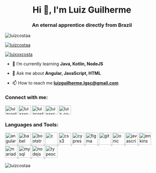 <h1 align="center">Hi 👋, I'm Luiz Guilherme</h1>
<h3 align="center">An eternal apprentice directly from Brazil</h3>

<p align="left"> <img src="https://komarev.com/ghpvc/?username=luizcostaa&label=Profile%20views&color=0e75b6&style=flat" alt="luizcostaa" /> </p>

<p align="left"> <a href="https://github.com/ryo-ma/github-profile-trophy"><img src="https://github-profile-trophy.vercel.app/?username=luizcostaa" alt="luizcostaa" /></a> </p>

<p align="left"> <a href="https://twitter.com/luixxxcosta" target="blank"><img src="https://img.shields.io/twitter/follow/luixxxcosta?logo=twitter&style=for-the-badge" alt="luixxxcosta" /></a> </p>

- 🌱 I’m currently learning **Java, Kotlin, NodeJS**

- 💬 Ask me about **Angular, JavaScript, HTML**

- 📫 How to reach me **luizguilherme.lgsc@gmail.com**

<p align="left">
<h3 align="left">Connect with me:</h3>
<a href="https://dev.to/luizcostaa" target="blank"><img align="center" src="https://cdn.jsdelivr.net/npm/simple-icons@3.0.1/icons/dev-dot-to.svg" alt="luizcostaa" height="30" width="40" /></a>
<a href="https://twitter.com/luixxxcosta" target="blank"><img align="center" src="https://cdn.jsdelivr.net/npm/simple-icons@3.0.1/icons/twitter.svg" alt="luixxxcosta" height="30" width="40" /></a>
<a href="https://linkedin.com/in/luizcostaa" target="blank"><img align="center" src="https://cdn.jsdelivr.net/npm/simple-icons@3.0.1/icons/linkedin.svg" alt="luizcostaa" height="30" width="40" /></a>
<a href="https://stackoverflow.com/users/luixxxcosta" target="blank"><img align="center" src="https://cdn.jsdelivr.net/npm/simple-icons@3.0.1/icons/stackoverflow.svg" alt="luixxxcosta" height="30" width="40" /></a>
<a href="https://instagram.com/luiz_costaa" target="blank"><img align="center" src="https://cdn.jsdelivr.net/npm/simple-icons@3.0.1/icons/instagram.svg" alt="luiz_costaa" height="30" width="40" /></a>
</p>

<h3 align="left">Languages and Tools:</h3>
<p align="left"> <a href="https://angular.io" target="_blank"> <img src="https://devicons.github.io/devicon/devicon.git/icons/angularjs/angularjs-original.svg" alt="angularjs" width="40" height="40"/> </a> <a href="https://babeljs.io/" target="_blank"> <img src="https://www.vectorlogo.zone/logos/babeljs/babeljs-icon.svg" alt="babel" width="40" height="40"/> </a> <a href="https://getbootstrap.com" target="_blank"> <img src="https://devicons.github.io/devicon/devicon.git/icons/bootstrap/bootstrap-plain.svg" alt="bootstrap" width="40" height="40"/> </a> <a href="https://www.cprogramming.com/" target="_blank"> <img src="https://devicons.github.io/devicon/devicon.git/icons/c/c-original.svg" alt="c" width="40" height="40"/> </a> <a href="https://www.w3schools.com/css/" target="_blank"> <img src="https://devicons.github.io/devicon/devicon.git/icons/css3/css3-original-wordmark.svg" alt="css3" width="40" height="40"/> </a> <a href="https://www.cypress.io" target="_blank"> <img src="https://raw.githubusercontent.com/simple-icons/simple-icons/6e46ec1fc23b60c8fd0d2f2ff46db82e16dbd75f/icons/cypress.svg" alt="cypress" width="40" height="40"/> </a> <a href="https://www.figma.com/" target="_blank"> <img src="https://www.vectorlogo.zone/logos/figma/figma-icon.svg" alt="figma" width="40" height="40"/> </a> <a href="https://git-scm.com/" target="_blank"> <img src="https://www.vectorlogo.zone/logos/git-scm/git-scm-icon.svg" alt="git" width="40" height="40"/> </a> <a href="https://ionicframework.com" target="_blank"> <img src="https://upload.wikimedia.org/wikipedia/commons/d/d1/Ionic_Logo.svg" alt="ionic" width="40" height="40"/> </a> <a href="https://developer.mozilla.org/en-US/docs/Web/JavaScript" target="_blank"> <img src="https://devicons.github.io/devicon/devicon.git/icons/javascript/javascript-original.svg" alt="javascript" width="40" height="40"/> </a> <a href="https://www.jenkins.io" target="_blank"> <img src="https://www.vectorlogo.zone/logos/jenkins/jenkins-icon.svg" alt="jenkins" width="40" height="40"/> </a> <a href="https://mariadb.org/" target="_blank"> <img src="https://www.vectorlogo.zone/logos/mariadb/mariadb-icon.svg" alt="mariadb" width="40" height="40"/> </a> <a href="https://www.mysql.com/" target="_blank"> <img src="https://devicons.github.io/devicon/devicon.git/icons/mysql/mysql-original-wordmark.svg" alt="mysql" width="40" height="40"/> </a> <a href="https://nodejs.org" target="_blank"> <img src="https://devicons.github.io/devicon/devicon.git/icons/nodejs/nodejs-original-wordmark.svg" alt="nodejs" width="40" height="40"/> </a> <a href="https://www.typescriptlang.org/" target="_blank"> <img src="https://devicons.github.io/devicon/devicon.git/icons/typescript/typescript-original.svg" alt="typescript" width="40" height="40"/> </a> </p>

<p><img align="center" src="https://github-readme-stats.vercel.app/api/top-langs/?username=luizcostaa&layout=compact" alt="luizcostaa" /></p>

